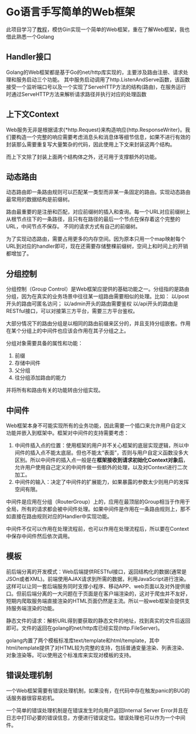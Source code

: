 # Go语言手写简单的Web框架

此项目学习了[教程](https://geektutu.com/post/gee.html)，模仿Gin实现一个简单的Web框架，重在了解Web框架，我也借此熟悉一个Golang

## Handler接口

Golang的Web框架都是基于Go的net/http库实现的，主要涉及路由注册、请求处理和服务启动三个功能。
其中服务启动调用了http.ListenAndServe函数，该函数接受一个监听端口号以及一个实现了ServeHTTP方法的结构(路由)，在服务运行时通过ServeHTTP方法来解析请求路径并执行对应的处理函数

## 上下文Context

Web服务无非是根据请求{*http.Request}来构造响应{http.ResponseWriter}。我们要构造一个完整的响应需要考虑消息头和消息体等细节信息，如果不进行有效的封装那么需要重复写大量繁杂的代码，因此使用上下文来封装这两个结构。

而上下文除了封装上面两个结构体之外，还可用于支撑额外的功能。

## 动态路由

动态路由即一条路由规则可以匹配某一类型而非某一条固定的路由。实现动态路由最常用的数据结构是前缀树。

路由最重要的是注册和匹配，对应前缀树的插入和查询。每一个URL对应前缀树上从根节点往下的一条路径，且只有在路径的最后一个节点在保存着这个完整的URL，中间节点不保存。
不同的请求方式有自己的前缀树。

为了实现动态路由，需要占用更多的内存空间。因为原本只用一个map映射每个URL到对应的handler即可，现在还需要存储整棵前缀树，空间上和时间上的开销都增加了。

## 分组控制

分组控制（Group Control）是Web框架应提供的基础功能之一。分组指的是路由分组，因为在真实的业务场景中往往某一组路由需要相似的处理。比如：
以/post开头的路由可匿名访问；
以/admin开头的路由需要鉴权
以/api开头的路由是RESTful接口，可以对接第三方平台，需要三方平台鉴权。

大部分情况下的路由分组是以相同的路由前缀来区分的，并且支持分组嵌套。作用在某个分组上的中间件也应该会作用在其子分组之上。

分组对象需要具备的属性和功能：

1. 前缀
2. 存储中间件
3. 父分组
4. 往分组添加路由的能力

并将所有和路由有关的功能转由分组实现。

## 中间件

Web框架本身不可能实现所有的业务功能，因此需要一个插口来允许用户自定义功能并嵌入到框架中。框架对中间件的支持需要考虑：

1. 中间件插入点的位置：使用框架的用户并不关心框架的底层实现逻辑，所以中间件的插入点不能太底层。但也不能太“表面”，否则与用户自定义函数没多大区别。所以中间件的插入点一般是在**框架接收到请求初始化Context对象后**，允许用户使用自己定义的中间件做一些额外的处理，以及对Context进行二次加工。
2. 中间件的输入：决定了中间件的扩展能力，如果暴露的参数太少则用户的发挥空间有限。

中间件是应用在分组（RouterGroup）上的，应用在最顶层的Group相当于作用于全局，所有的请求都会被中间件处理。如果中间件是作用在一条路由规则上，那不如直接在路由规则对应的Handler中实现功能。

中间件不仅可以作用在处理流程前，也可以作用在处理流程后，所以要在Context中保存中间件然后依次调用。

## 模板

前后端分离的开发模式：Web后端提供RESTful接口，返回结构化的数据(通常是JSOn或者XML)。前端使用AJAX请求到所需的数据，利用JavaScript进行渲染。这样可以让同一套后端服务同时支撑小程序、移动APP、web页面以及对外提供接口。但前后端分离的一大问题在于页面是在客户端渲染的，这对于爬虫并不友好，短期内爬取服务端直接渲染的HTML页面仍然是主流。所以一般web框架会提供支持服务端渲染的功能。

静态文件的请求：解析URL得到要获取的静态文件的地址，找到真实的文件后返回即可。文件的返回在golang的net/http库已经实现(http.FileServer)。

golang内置了两个模板标准库text/template和html/template，其中html/template提供了对HTML较为完整的支持，包括普通变量渲染、列表渲染、对象渲染等。可以使用这个标准库来实现对模板的支持。

## 错误处理机制

一个Web框架需要有错误处理机制，如果没有，在代码中存在触发panic的BUG的话服务器很容易宕机。

一个简单的错误处理机制是在错误发生时向用户返回Internal Server Error并且在日志中打印必要的错误信息，方便进行错误定位。错误处理也可以作为一个中间件。
